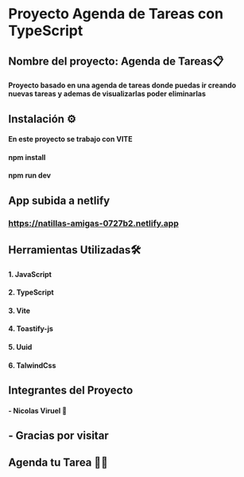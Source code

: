 #  Proyecto Agenda de Tareas con TypeScript

## Nombre del proyecto: Agenda de Tareas📋

#### Proyecto basado en una agenda de tareas donde puedas ir creando nuevas tareas y ademas de visualizarlas poder eliminarlas

## Instalación ⚙️ 

#### En este proyecto se trabajo con VITE

#### npm install
#### npm run dev

## App subida a netlify
### https://natillas-amigas-0727b2.netlify.app

## Herramientas Utilizadas🛠️

#### 1. JavaScript
#### 2. TypeScript
#### 3. Vite
#### 4. Toastify-js
#### 5. Uuid
#### 6. TalwindCss


## Integrantes del Proyecto

#### - Nicolas Viruel 🐤
## - Gracias por visitar

## Agenda tu Tarea 🎈💯


